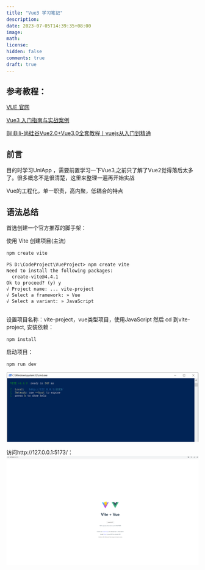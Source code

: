 ```yaml
---
title: "Vue3 学习笔记"
description: 
date: 2023-07-05T14:39:35+08:00
image: 
math: 
license: 
hidden: false
comments: true
draft: true
---
```


##  参考教程：


[VUE 官网](https://cn.vuejs.org/)  

[Vue3 入门指南与实战案例](https://vue3.chengpeiquan.com/)  

[BiliBili-尚硅谷Vue2.0+Vue3.0全套教程丨vuejs从入门到精通](https://www.bilibili.com/video/BV1Zy4y1K7SH/?vd_source=d81b0f1d86958760b70b7054b0ecfb07)  


## 前言
目的时学习UniApp ，需要前置学习一下Vue3,之前只了解了Vue2觉得落后太多了。很多概念不是很清楚，这里来整理一遍再开始实战

Vue的工程化，单一职责，高内聚，低耦合的特点

## 语法总结
首选创建一个官方推荐的脚手架：


使用 Vite 创建项目(主流)

```
npm create vite
```

```shell
PS D:\CodeProject\VueProject> npm create vite
Need to install the following packages:
  create-vite@4.4.1
Ok to proceed? (y) y
√ Project name: ... vite-project
√ Select a framework: » Vue
√ Select a variant: » JavaScript


```
设置项目名称：vite-project，vue类型项目，使用JavaScript 然后 cd 到vite-project, 安装依赖：
```typescript
npm install
```
启动项目：
```shell
npm run dev
```
![img_1.png](img_1.png)

访问http://127.0.0.1:5173/：
![img.png](img.png)